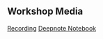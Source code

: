 ## Workshop Media

[Recording](https://youtu.be/Q7QnvDtAq2g)
[Deepnote Notebook](https://deepnote.com/project/AI-Model-5OsYziX9SGiLJyD3QPEh1w)
